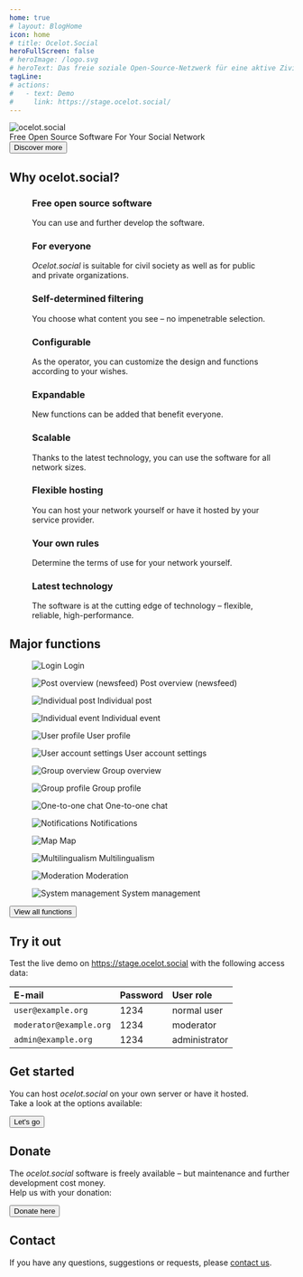 ```yaml
---
home: true
# layout: BlogHome
icon: home
# title: Ocelot.Social
heroFullScreen: false
# heroImage: /logo.svg
# heroText: Das freie soziale Open-Source-Netzwerk für eine aktive Zivilgesellschaft.
tagLine: 
# actions:
#   - text: Demo
#     link: https://stage.ocelot.social/
---
```


<!-- markdownlint-disable no-inline-html first-line-heading -->
<div class="hero-container">
  <div class="hero-container-inner">
    <div class="hero-container-content">
      <img id="logo" src="/logo.svg" alt="ocelot.social" />
      <div id="slogan-container">
        <span id="slogan-1" class="slogan">Free Open Source Software</span>
        <span id="slogan-2" class="slogan">For Your Social Network</span>
      </div>
      <a href="#benefits">
        <Button class="hero-button">
          Discover more
        </Button>
      </a>
    </div>
  </div>
</div>

<h2 id="benefits" class="large-header">Why ocelot.social?</h2>

<div class="benefits-grid center">
  <figure>
    <HopeIcon icon="fa-solid fa-face-smile" />
    <figcapture>
      <h3>Free open source software</h3>
      You can use and further develop the software.
    </figcapture>
  </figure>
  <figure>
    <HopeIcon icon="fa-solid fa-people-group" />
    <figcapture>
      <h3>For everyone</h3>
      <i>Ocelot.social</i> is suitable for civil society as well as for public and private organizations.
    </figcapture>
  </figure>
  <figure>
    <HopeIcon icon="fa-solid fa-filter" />
    <figcapture>
      <h3>Self-determined filtering</h3>
      You choose what content you see – no impenetrable selection.
    </figcapture>
  </figure>
  <figure>
    <HopeIcon icon="fa-solid fa-gears" />
    <figcapture>
      <h3>Configurable</h3>
      As the operator, you can customize the design and functions according to your wishes.
    </figcapture>
  </figure>
  <figure>
    <HopeIcon icon="fa-solid fa-code" />
    <figcapture>
      <h3>Expandable</h3>
      New functions can be added that benefit everyone.
    </figcapture>
  </figure>
  <figure>
    <HopeIcon icon="fa-solid fa-up-right-and-down-left-from-center" />
    <figcapture>
      <h3>Scalable</h3>
      Thanks to the latest technology, you can use the software for all network sizes.
    </figcapture>
  </figure>
  <figure>
    <HopeIcon icon="home" />
    <figcapture>
      <h3>Flexible hosting</h3>
      You can host your network yourself or have it hosted by your service provider.
    </figcapture>
  </figure>
  <figure>
    <HopeIcon icon="fa-solid fa-scale-balanced" />
    <figcapture>
      <h3>Your own rules</h3>
      Determine the terms of use for your network yourself.
    </figcapture>
  </figure>
  <figure>
    <HopeIcon icon="fa-solid fa-shuttle-space" />
    <figcapture>
      <h3>Latest technology</h3>
      The software is at the cutting edge of technology – flexible, reliable, high-performance.
    </figcapture>
  </figure>
</div>

<h2 id="feature-headline" class="large-header">Major functions</h2>

<div class="image-grid center">
  <figure>
    <img src="../de/assets/login.png" alt="Login" />
    <figcapture>
      Login
    </figcapture>
  </figure>
  <figure>
    <img src="../de/assets/newsfeed.png" alt="Post overview (newsfeed)" />
    <figcapture>
      Post overview (newsfeed)
    </figcapture>
  </figure>
  <figure>
    <img src="../de/assets/single-post.png" alt="Individual post" />
    <figcapture>
      Individual post
    </figcapture>
  </figure>
  <figure>
    <img src="../de/assets/single-event.png" alt="Individual event" />
    <figcapture>
      Individual event
    </figcapture>
  </figure>
  <figure>
    <img src="../de/assets/user-profile.png" alt="User profile" />
    <figcapture>
      User profile
    </figcapture>
  </figure>
  <figure>
    <img src="../de/assets/user-settings.png" alt="User account settings" />
    <figcapture>
      User account settings
    </figcapture>
  </figure>
  <figure>
    <img src="../de/assets/group-list.png" alt="Group overview" />
    <figcapture>
      Group overview
    </figcapture>
  </figure>
  <figure>
    <img src="../de/assets/group-profile.png" alt="Group profile" />
    <figcapture>
      Group profile
    </figcapture>
  </figure>
  <figure>
    <img src="../de/assets/1-to-1-chat.png" alt="One-to-one chat" />
    <figcapture>
      One-to-one chat
    </figcapture>
  </figure>
  <figure>
    <img src="../de/assets/notifications.png" alt="Notifications" />
    <figcapture>
      Notifications
    </figcapture>
  </figure>
  <figure>
    <img src="../de/assets/map.png" alt="Map" />
    <figcapture>
      Map
    </figcapture>
  </figure>
  <figure>
    <img src="../de/assets/language-selection.png" alt="Multilingualism" />
    <figcapture>
      Multilingualism
    </figcapture>
  </figure>
  <figure>
    <img src="../de/assets/moderation.png" alt="Moderation" />
    <figcapture>
      Moderation
    </figcapture>
  </figure>
  <figure>
    <img src="../de/assets/system-administration.png" alt="System management" />
    <figcapture>
      System management
    </figcapture>
  </figure>
</div>

<div class="all-features">
  <a id="hero-button" href="/en/features/">
    <Button>
      View all functions
    </Button>
  </a>
</div>

<!-- XXX translate -->

<!-- <h2 id="benefits" class="large-header">Why free open source software?</h2>

<div class="benefits-grid center">
  <figure>
    <HopeIcon icon="fa-solid" />
    <figcapture>
      <h3>Frei verfügbar</h3>
      Freie Software ist für jeden Menschen jederzeit zugänglich. Dass Lizenzen ablaufen, gibt es nicht.
    </figcapture>
  </figure>
  <figure>
    <HopeIcon icon="fa-solid" />
    <figcapture>
      <h3>Transparent</h3>
      Bei freier Software ist der Quellcode einsehbar. Jeder Mensch hat so die Möglichkeit nachzusehen, was im Hintergrund eines Programmes passiert.
    </figcapture>
  </figure>
  <figure>
    <HopeIcon icon="fa-solid" />
    <figcapture>
      <h3>Kopierbar</h3>
      Ich kann jederzeit mit allen meinen Kolleginnen und Kollegen zusammenarbeiten. Alle können es jederzeit verwenden, ohne Einschränkungen.
    </figcapture>
  </figure>
  <figure>
    <HopeIcon icon="fa-solid" />
    <figcapture>
      <h3>Veränderbar</h3>
      Jede Person kann etwas zu ihrem Lieblingsprogramm beitragen, jederzeit. Ich kann das Programm so verwenden, wie ich es am liebsten will.
    </figcapture>
  </figure>
</div> -->

<h2 class="large-header">Try it out</h2>

<!--
| E-Mail                  | Passwort | Benutzerrolle   |
| :---                    | :---     | :---            |
| `user@example.org`      | 1234     | normaler Nutzer |
| `moderator@example.org` | 1234     | Moderator       |
| `admin@example.org`     | 1234     | Administrator   |
-->

<div class="center">
  <p>
    Test the live demo on
    <a href="https://stage.ocelot.social" target="_blank">https://stage.ocelot.social</a>
    with the following access data:
  </p>

  <table><thead><tr><th style="text-align:left;">E-mail</th><th style="text-align:left;">Password</th><th style="text-align:left;">User role</th></tr></thead><tbody><tr><td style="text-align:left;"><code>user@example.org</code></td><td style="text-align:left;">1234</td><td style="text-align:left;">normal user</td></tr><tr><td style="text-align:left;"><code>moderator@example.org</code></td><td style="text-align:left;">1234</td><td style="text-align:left;">moderator</td></tr><tr><td style="text-align:left;"><code>admin@example.org</code></td><td style="text-align:left;">1234</td><td style="text-align:left;">administrator</td></tr></tbody></table>
</div>

<h2 class="large-header">Get started</h2>

<div class="center">
  <p>
    You can host <i>ocelot.social</i> on your own server or have it hosted.<br>
    Take a look at the options available:
  </p>
  <a id="hero-button" href="/en/get-started/">
    <Button>
      Let's go
    </Button>
  </a>
</div>

<!-- ## Testimonials

XXX -->

<h2 class="large-header">Donate</h2>

<!-- XXX translate check -->

<div class="center">
  <p>
    The <i>ocelot.social</i> software is freely available – but maintenance and further development cost money.<br>
    Help us with your donation:
  </p>
  <a href="/en/donate/">
    <Button class="donate-button">
      Donate here
    </Button>
  </a>
</div>

<h2 class="large-header">Contact</h2>

<div class="center">
  <p>
    If you have any questions, suggestions or requests, please <a href="/en/contact/">contact us</a>.
  </p>
</div>
